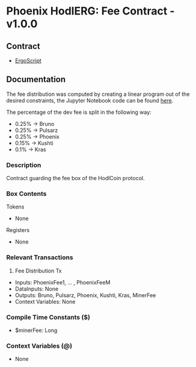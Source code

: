 # Phoenix HodlERG: Fee Contract - v1.0.0

## Contract
- [ErgoScript](./ergoscript/phoenix_v1_hodlerg_fee.es)

## Documentation

The fee distribution was computed by creating a linear program out of the desired constraints, the Jupyter Notebook code can be found [here](docs/phoenix_fee_distribution.pdf). 

The percentage of the dev fee is split in the following way:
- 0.25% -> Bruno
- 0.25% -> Pulsarz
- 0.25% -> Phoenix
- 0.15% -> Kushti
- 0.1% -> Kras

### Description
Contract guarding the fee box of the HodlCoin protocol.

### Box Contents
Tokens
- None

Registers
- None

### Relevant Transactions
1. Fee Distribution Tx
- Inputs: PhoenixFee1, ... , PhoenixFeeM
- DataInputs: None
- Outputs: Bruno, Pulsarz, Phoenix, Kushti, Kras, MinerFee
- Context Variables: None

### Compile Time Constants ($)
- $minerFee: Long

### Context Variables (@)
- None
